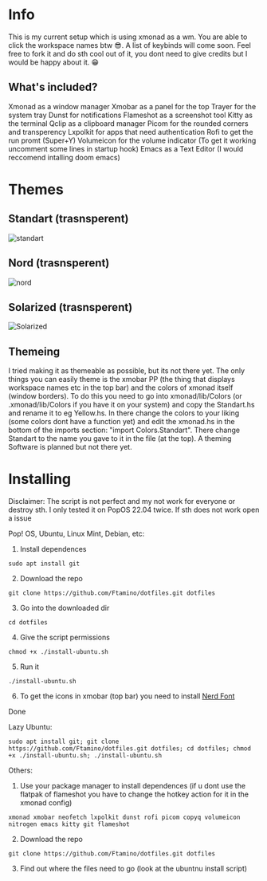 # Info

This is my current setup which is using xmonad as a wm. You are able to click the workspace names btw 😎. A list of keybinds will come soon. Feel free to fork it and do sth cool out of it, you dont need to give credits but I would be happy about it. 😁

## What's included?

Xmonad as a window manager 
Xmobar as a panel for the top 
Trayer for the system tray
Dunst for notifications
Flameshot as a screenshot tool
Kitty as the terminal
Qclip as a clipboard manager
Picom for the rounded corners and transperency
Lxpolkit for apps that need authentication
Rofi to get the run promt (Super+Y)
Volumeicon for the volume indicator (To get it working uncomment some lines in startup hook)
Emacs as a Text Editor (I would reccomend intalling doom emacs)

# Themes

  ## Standart (trasnsperent)
  ![standart](https://user-images.githubusercontent.com/83065176/171192508-9170fe4c-e359-44c0-b7f9-9c6a7c79f397.png)
  ## Nord (trasnsperent)
  ![nord](https://user-images.githubusercontent.com/83065176/171192575-fc789119-e4f1-4290-b8a1-6675d7f4b643.png)
  ## Solarized (trasnsperent)
![Solarized](https://user-images.githubusercontent.com/83065176/171192721-8704b56f-3042-47c7-a7f6-bfc3963c74b8.png)


## Themeing

I tried making it as themeable as possible, but its not there yet. The only things you can easily theme is the xmobar PP (the thing that displays workspace names etc in the top bar) and the colors of xmonad itself (window borders). To do this you need to go into xmonad/lib/Colors (or .xmonad/lib/Colors if you have it on your system) and copy the Standart.hs and rename it to eg Yellow.hs. In there change the colors to your liking (some colors dont have a function yet) and edit the xmonad.hs in the bottom of the imports section: "import Colors.Standart". There change Standart to the name you gave to it in the file (at the top). A theming Software is planned but not there yet. 

# Installing 
Disclaimer: The script is not perfect and my not work for everyone or destroy sth. I only tested it on PopOS 22.04 twice. If sth does not work open a issue

Pop! OS, Ubuntu, Linux Mint, Debian, etc:
 1. Install dependences
```
sudo apt install git
```
 2. Download the repo
```
git clone https://github.com/Ftamino/dotfiles.git dotfiles
```
 3. Go into the downloaded dir
```
cd dotfiles
```
 4. Give the script permissions 
```
chmod +x ./install-ubuntu.sh
```
 5. Run it
```
./install-ubuntu.sh
```
 6. To get the icons in xmobar (top bar) you need to install [Nerd Font](https://github.com/ryanoasis/nerd-fonts/releases/download/v2.1.0/3270.zip)

 Done
 
Lazy Ubuntu: 
```
sudo apt install git; git clone https://github.com/Ftamino/dotfiles.git dotfiles; cd dotfiles; chmod +x ./install-ubuntu.sh; ./install-ubuntu.sh
```

Others:
 1. Use your package manager to install dependences (if u dont use the flatpak of flameshot you have to change the hotkey action for it in the xmonad config)
 ```
 xmonad xmobar neofetch lxpolkit dunst rofi picom copyq volumeicon nitrogen emacs kitty git flameshot
 ```
 2. Download the repo
 ```
 git clone https://github.com/Ftamino/dotfiles.git dotfiles
 ```
 3. Find out where the files need to go (look at the ubuntnu install script)
